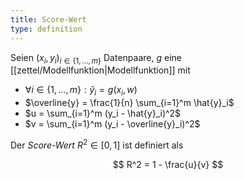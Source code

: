 ```yaml
---
title: Score-Wert
type: definition
---
```


Seien $(x_i, y_i)_{i \in \{ 1, \dots, m \}}$ Datenpaare, $g$ eine [[zettel/Modellfunktion|Modellfunktion]] mit
- $\forall i \in \{ 1, \dots, m \} : \hat{y}_i = g(x_i, w)$
- $\overline{y} = \frac{1}{n} \sum_{i=1}^m \hat{y}_i$
- $u = \sum_{i=1}^m (y_i - \hat{y}_i)^2$
- $v = \sum_{i=1}^m (y_i - \overline{y}_i)^2$

Der *Score-Wert* $R^2 \in [0, 1]$ ist definiert als

$$
	R^2 = 1 - \frac{u}{v}
$$